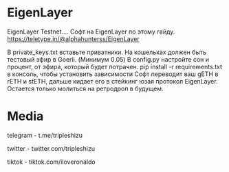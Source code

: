 # EigenLayer
EigenLayer Testnet.... Софт на EigenLayer по этому гайду. https://teletype.in/@alphahunterss/EigenLayer

В private_keys.txt вставьте приватники. На кошельках должен быть тестовый эфир в Goerli. (Минимум 0.05)
В config.py настройте сон и процент, от эфира, который будет потрачен.
pip install -r requirements.txt в консоль, чтобы установить зависимости
Софт переводит ваш gETH в rETH и stETH, дальше кидает его в стейкинг юзая протокол EigenLayer. Остается только молиться на ретродроп в будущем.

# Media
telegram - t.me/tripleshizu

twitter - twitter.com/tripleshizu

tiktok - tiktok.com/iloveronaldo
